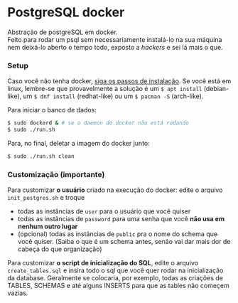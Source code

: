 # PostgreSQL docker

Abstração de postgreSQL em docker.   
Feito para rodar um psql sem necessariamente instalá-lo na sua máquina nem
deixá-lo aberto o tempo todo, exposto a _hackers_ e sei lá mais o que.

### Setup

Caso você não tenha docker, [siga os passos de instalação](https://www.docker.com/community-edition#/download).
Se você está em linux, lembre-se que provavelmente a solução é um
`$ apt install` (debian-like), um `$ dnf install` (redhat-like)
ou um `$ pacman -S` (arch-like).

Para iniciar o banco de dados:

```bash
$ sudo dockerd & # se o daemon do docker não está rodando
$ sudo ./run.sh
```
Para, no final, deletar a imagem do docker junto:

```bash
$ sudo ./run.sh clean
```

### Customização (importante)

Para customizar **o usuário** criado na execução do docker:
edite o arquivo `init_postgres.sh` e troque

+ todas as instâncias de `user` para o usuário que você quiser
+ todas as instâncias de `password` para uma senha que você **não usa
em nenhum outro lugar**
+ (opcional) todas as instâncias de `public` pra o nome do schema que você
quiser. (Saiba o que é um schema antes, senão vai dar mais dor de cabeça do
que organização)

Para customizar **o script de inicialização do SQL**, edite o arquivo
`create_tables.sql` e insira todo o sql que você quer rodar na inicialização
da database. Geralmente se colocaria, por exemplo, todas as criações de
TABLES, SCHEMAS e até alguns INSERTS para que as tables não começem vazias.
